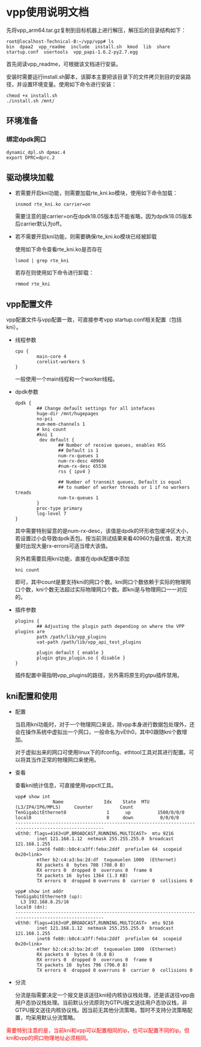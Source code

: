 # vpp使用说明文档

先将vpp_arm64.tar.gz复制到目标机器上进行解压，解压后的目录结构如下：

```shell
root@localhost-Technical-B:~/vpp/vpp# ls
bin  dpaa2  vpp_readme  include  install.sh  kmod  lib  share  startup.conf  usertools  vpp_papi-1.6.2-py2.7.egg
```

首先阅读vpp_readme，可根据该文档进行安装。

安装时需要运行install.sh脚本，该脚本主要把该目录下的文件拷贝到目的安装路径，并设置环境变量。使用如下命令进行安装：

```shell
chmod +x install.sh
./install.sh /mnt/
```

## 环境准备

### 绑定dpdk网口

```shell
dynamic_dpl.sh dpmac.4
export DPRC=dprc.2
```

## 驱动模块加载

- 若需要开启kni功能，则需要加载rte_kni.ko模块，使用如下命令加载：

  ```shell
  insmod rte_kni.ko carrier=on
  ```

  需要注意的是carrier=on在dpdk18.05版本后不能省略，因为dpdk18.05版本后carrier默认为off。

- 若不需要开启kni功能，则需要确保rte_kni.ko模块已经被卸载

  使用如下命令查看rte_kni.ko是否存在

  ```shell
  lsmod | grep rte_kni
  ```

  若存在则使用如下命令进行卸载：

  ```shell
  rmmod rte_kni
  ```

## vpp配置文件

vpp配置文件与vpp配置一致，可直接参考vpp startup.conf相关配置（包括kni）。

- 线程参数

  ```shell
  cpu {
          main-core 4
          corelist-workers 5
  }
  ```

  一般使用一个main线程和一个worker线程。

- dpdk参数

  ```shell
  dpdk {
          ## Change default settings for all intefaces
          huge-dir /mnt/hugepages
          no-pci
          num-mem-channels 1
          # kni count
          #kni 1
           dev default {
                  ## Number of receive queues, enables RSS
                  ## Default is 1
                  num-rx-queues 1
                  num-rx-desc 40960
                  #num-rx-desc 65536
                  rss { ipv4 }
  
                  ## Number of transmit queues, Default is equal
                  ## to number of worker threads or 1 if no workers treads
                  num-tx-queues 1
          }
          proc-type primary
          log-level 7
  }
  
  ```

  其中需要特别留意的是num-rx-desc，该值是dpdk的环形收包缓冲区大小，若设置过小会导致dpdk丢包。按当前测试结果来看40960为最优值，若大流量时出现大量rx-errors可适当增大该值。

  另外若需要启用kni功能，直接在dpdk配置中添加

  ```shell
  kni count
  ```

  即可，其中count是要支持kni的网口个数。kni网口个数依赖于实际的物理网口个数，kni个数无法超过实际物理网口个数。即kni是与物理网口一一对应的。

- 插件参数

  ```shell
  plugins {
          ## Adjusting the plugin path depending on where the VPP plugins are
          path /path/lib/vpp_plugins
          vat-path /path/lib/vpp_api_test_plugins
  
          plugin default { enable }
          plugin gtpu_plugin.so { disable }
  }
  ```

  插件配置中需指明vpp_plugins的路径，另外需将原生的gtpu插件禁用。

## kni配置和使用

- 配置

  当启用kni功能时，对于一个物理网口来说，除vpp本身进行数据包处理外，还会在操作系统中虚拟出一个网口，一般命名为vEth0，其中0跟随kni个数增加。

  对于虚拟出来的网口可使用linux下的ifconfig、ethtool工具对其进行配置。可以将其当作正常的物理网口来使用。

- 查看

  查看kni统计信息，可直接使用vppctl工具。

  ```shell
  vpp# show int
                Name               Idx    State  MTU (L3/IP4/IP6/MPLS)     Counter          Count
  TenGigabitEthernet0               1      up          1500/0/0/0
  local0                            0     down          0/0/0/0
  ----------------------------------------------------------------------------------------------------
  vEth0: flags=4163<UP,BROADCAST,RUNNING,MULTICAST>  mtu 9216
          inet 121.168.1.12  netmask 255.255.255.0  broadcast 121.168.1.255
          inet6 fe80::b0c4:a3ff:feba:2ddf  prefixlen 64  scopeid 0x20<link>
          ether b2:c4:a3:ba:2d:df  txqueuelen 1000  (Ethernet)
          RX packets 8  bytes 708 (708.0 B)
          RX errors 0  dropped 0  overruns 0  frame 0
          TX packets 16  bytes 1364 (1.3 KB)
          TX errors 0  dropped 0 overruns 0  carrier 0  collisions 0
  ```

  ```shell
  vpp# show int addr
  TenGigabitEthernet0 (up):
    L3 192.168.8.25/16
  local0 (dn):
  ----------------------------------------------------------------------------------------------------
  vEth0: flags=4163<UP,BROADCAST,RUNNING,MULTICAST>  mtu 9216
          inet 121.168.1.12  netmask 255.255.255.0  broadcast 121.168.1.255
          inet6 fe80::b0c4:a3ff:feba:2ddf  prefixlen 64  scopeid 0x20<link>
          ether b2:c4:a3:ba:2d:df  txqueuelen 1000  (Ethernet)
          RX packets 0  bytes 0 (0.0 B)
          RX errors 0  dropped 0  overruns 0  frame 0
          TX packets 10  bytes 796 (796.0 B)
          TX errors 0  dropped 0 overruns 0  carrier 0  collisions 0
  ```

- 分流

  分流是指需要决定一个报文是该送往kni经内核协议栈处理，还是该送往vpp由用户态协议栈处理。当前默认分流原则为GTPU报文送往用户态协议栈，非GTPU报文送往内核协议栈。因当前无其他分流策略，暂时不支持分流策略配置，均采用默认分流策略。

<font color="red">需要特别注意的是，当前kni和vpp可以配置相同的ip，也可以配置不同的ip。但kni和vpp的网口物理地址必须相同。</font>